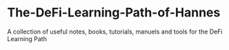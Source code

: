 # The-DeFi-Learning-Path-of-Hannes
A collection of useful notes, books, tutorials, manuels and tools for the DeFi Learning Path
